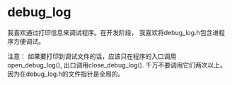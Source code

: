 debug_log
=========

我喜欢通过打印信息来调试程序。在开发阶段， 我喜欢将debug_log.h包含进程序方便调试。

注意： 如果要打印到调试文件的话，应该只在程序的入口调用open_debug_log(), 出口调用close_debug_log(). 千万不要调用它们两次以上。因为在debug_log.h的文件指针是全局的。
